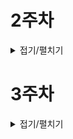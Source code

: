 # 2주차

<details>
<summary>접기/펼치기</summary>

#### 2023/9/4(월)

# 📌what i did
- 프로젝트 생성, 세팅 및 폴더 구조 만들기
- 피그마 만들기

# 📌issue & solution
## 📖 폴더 구조 수정
### 💢 issue
ATOMIC 패턴과  Component - custom hooks 패턴 합치면서 hooks 폴더에 atoms, molecules, organisms, page 로직 hook을 모으려고 했는데 이러면 너무 파일이 많아 질 수 있었다.
### 👀 solution
로직을 구분하는 hook이 사실상 재사용 되지는 않고 단지 view, logic을 구분하는데 의의가 있다고 생각해서 각 atoms, molecules, organisms, page 폴더에 컴포넌트 view 부분과 logic 파일을 같이 두기로 하였다.

# 📌to do
- 피그마 계속

#### 2023/9/5(화)

# 📌what i did
- 기본 ATOMIC 구조 예시 생성
- 피그마 만들기

# 📌issue & solution
## 📖 공통 Input.tsx 만들기 
### 💢 issue
원래는 공통 Input.tsx을 만들고 props로 password인지, 일반 default값으로 text인지 선택하여 다른 곳에서 공통으로 쓰려고 했는데, 삼항 연산자 또는 if문으로 분기를 해줘야해서 나눌지 공통으로 1개의 파일에 쓸지 고민했다.
### 👀 solution
결론은 나누기로 했다, input type이 text or password 말고도 email, 또는 search bar 인경우도 있으므로 나누는게 맞다고 생각했다.

# 📌to do
- 피그마 계속


#### 2023/9/6(수)

# 📌what i did
- 공통 컴포넌트 만들기
- 전역 CSS 변수 설정
- 홈 화면 만들기

# 📌what i learned
## 📖 CSS 통일하기
공통때는 이미지로 css를 대체한게 많아서 전역 CSS나 테마를 깊게 고민하지 않았는데, 이제 CSS가 중요해지면서 폰트나 color 변수등을 토의하면서 여러가지 정하였다.
화면에따라 사용할 폰트나 색상이 생각보다 더 다양해서 고민하고 정하는데 오래 걸렸다.

# 📌to do
- 홈 화면 구현


#### 2023/9/7(목)

# 📌what i did
- 홈화면 만들기

# 📌what i learned
## 📖 ATOMIC 패턴 회의감
ATOMIC 패턴의 의미는 재사용성에 있다고 하는데, 피그마를 다 그리고 본격적으로 개발을 시작하다보니 재사용성이 가능한 동일한 CSS의 컴포넌트들이 매우 적은 것을 느꼈다.
그러다보니 작게 나누어서 재사용성을 추구하기 보다는 한 컴포넌트가 너무 비대해지지 않도록 어느정도 컴포넌트를 나누는 기준을 세웠다는 것에 의의를 두어야 겠다고 생각했다.

리액트에서 많이 들어본 패턴이지만 아마 프로젝트 크기가 매우 큰 경우에만 의미가 있는 것 같다, 우리 프로젝트에서는 재사용성 보다 컴포넌트를 나누는 기준을 세웠다는 것에 의의를 두자.

# 📌to do
- 코드 리뷰
- 홈화면 마무리
- 모의 투자 부분 API 명세서 작성


#### 2023/9/8(금)

# 📌what i did
- 피그마 피드백 및 수정

# 📌what i learned
## 📖 UI/UX 고민
주식 및 투자라는 그래프와 숫자가 매우 많은 화면을 그리다보니 레이아웃에대한 고민을 굉장히 많이 하게 된다. 
게다가 초심자를 타겟팅으로 하여서 우리 프로젝트에 사실상 UI가 메인이고 가장 중요한 요소인 것 같다.

원래 나는 그래프나 차트 등을 실제 널린 주식 사이트처럼 보여주고 튜토리얼 및 도움말로 최대한 초심자에게 설명해준다는 느낌으로 했는데, 팀장님의 피드백, 의견은 차트나 그래프를 강조하기보다 해석, 정리한 요약 정보들을 시각적으로 간단하게 보여주자고 하였다.

팀장님 피드백을 받아드려서 전체적인 분위기 자체를 초심자가 보기 어려운 차트, 그래프 등에서 그냥 해석한 요약본 정보들을 보여주는 느낌으로 주말동안 수정해야겠다.

공통때는 피그마를 많이 안해서 몰랐고, 생각해보면 지금 프로젝트처럼 보여줄 정보가 많지 않았다, 게다가 대부분을 그냥 이미지로 써버려서 css할 부분도 적었는데 이번 프로젝트에는 확실히 UI/UX, 디자인, css를 많이 다루게 될 것 같다.

# 📌to do
- 피그마 수정

</details>

# 3주차

<details>
<summary>접기/펼치기</summary>

#### 2023/9/11(월)

# 📌what i did
- 피그마 피드백 및 수정
- 모의 투자 화면 atoms 컴포넌트 만들기

# 📌to do
- 피그마 수정
- 모의 투자 화면 컴포넌트 개발 계속

</details>

